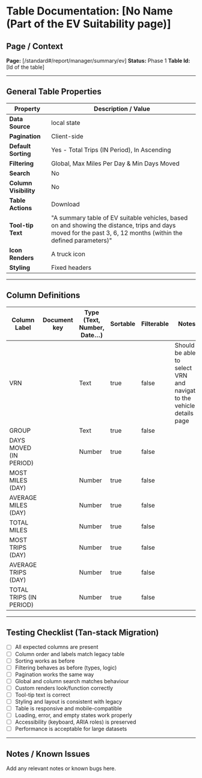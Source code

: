 # Table Documentation: [No Name (Part of the EV Suitability page)]

## Page / Context
**Page:** [/standard#/report/manager/summary/ev]
**Status:** Phase 1
**Table Id:** [Id of the table]

---

## General Table Properties

| Property             | Description / Value |
|----------------------|---------------------|
| **Data Source**      | local state |
| **Pagination**       | Client-side |
| **Default Sorting**  | Yes - Total Trips (IN Period), In Ascending |
| **Filtering**        | Global, Max Miles Per Day & Min Days Moved |
| **Search**           | No |
| **Column Visibility**| No |
| **Table Actions**    | Download |
| **Tool-tip Text**    | "A summary table of EV suitable vehicles, based on and showing the distance, trips and days moved for the past 3, 6, 12 months (within the defined parameters)" |
| **Icon Renders**     | A truck icon |
| **Styling**          | Fixed headers |

---

## Column Definitions

| Column Label          | Document key | Type (Text, Number, Date…) | Sortable | Filterable | Notes |
|-----------------------|--------------|----------------------------|----------|------------|-------|
|VRN                    |              |Text                        |true      |false       |Should be able to select VRN and navigate to the vehicle details page |
|GROUP                  |              |Text                        |true      |false       |       |
|DAYS MOVED (IN PERIOD) |              |Number                      |true      |false       |       |
|MOST MILES (DAY)       |              |Number                      |true      |false       |       |
|AVERAGE MILES (DAY)    |              |Number                      |true      |false       |       |
|TOTAL MILES            |              |Number                      |true      |false       |       |
|MOST TRIPS (DAY)       |              |Number                      |true      |false       |       |
|AVERAGE TRIPS (DAY)    |              |Number                      |true      |false       |       |
|TOTAL TRIPS (IN PERIOD)|              |Number                      |true      |false       |       |

---

## Testing Checklist (Tan-stack Migration)

- [ ] All expected columns are present
- [ ] Column order and labels match legacy table
- [ ] Sorting works as before
- [ ] Filtering behaves as before (types, logic)
- [ ] Pagination works the same way
- [ ] Global and column search matches behaviour
- [ ] Custom renders look/function correctly
- [ ] Tool-tip text is correct
- [ ] Styling and layout is consistent with legacy
- [ ] Table is responsive and mobile-compatible
- [ ] Loading, error, and empty states work properly
- [ ] Accessibility (keyboard, ARIA roles) is preserved
- [ ] Performance is acceptable for large datasets

---

## Notes / Known Issues

Add any relevant notes or known bugs here.

